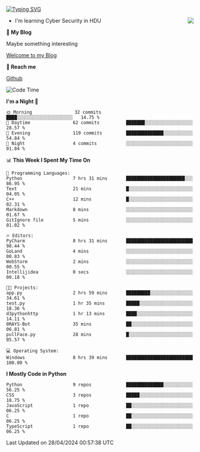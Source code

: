 [![Typing SVG](https://readme-typing-svg.herokuapp.com?font=Fira+Code&pause=1000&random=false&width=450&height=60&lines=Hello+%F0%9F%91%8B%F0%9F%8F%BB;I'm+JBNRZ)](https://git.io/typing-svg)

<a href="#">
  <img align="right" src="https://github-readme-stats.vercel.app/api?username=JBNRZ&show_icons=true&bg_color=15,f2f7fd,E0EAFC" />
</a>

- I'm learning Cyber Security in HDU

 **🌱 My Blog**

Maybe something interesting

[Welcome to my Blog](https://jbnrz.com.cn/)

 **💬 Reach me** 

[Github](https://github.com/JBNRZ)


<!--START_SECTION:waka-->
![Code Time](http://img.shields.io/badge/Code%20Time-432%20hrs%2055%20mins-blue)

**I'm a Night 🦉** 

```text
🌞 Morning                32 commits          ████░░░░░░░░░░░░░░░░░░░░░   14.75 % 
🌆 Daytime                62 commits          ███████░░░░░░░░░░░░░░░░░░   28.57 % 
🌃 Evening                119 commits         ██████████████░░░░░░░░░░░   54.84 % 
🌙 Night                  4 commits           ░░░░░░░░░░░░░░░░░░░░░░░░░   01.84 % 
```


📊 **This Week I Spent My Time On** 

```text
💬 Programming Languages: 
Python                   7 hrs 31 mins       ██████████████████████░░░   86.95 % 
Text                     21 mins             █░░░░░░░░░░░░░░░░░░░░░░░░   04.05 % 
C++                      12 mins             █░░░░░░░░░░░░░░░░░░░░░░░░   02.31 % 
Markdown                 8 mins              ░░░░░░░░░░░░░░░░░░░░░░░░░   01.67 % 
GitIgnore file           5 mins              ░░░░░░░░░░░░░░░░░░░░░░░░░   01.02 % 

🔥 Editors: 
PyCharm                  8 hrs 31 mins       █████████████████████████   98.44 % 
GoLand                   4 mins              ░░░░░░░░░░░░░░░░░░░░░░░░░   00.83 % 
WebStorm                 2 mins              ░░░░░░░░░░░░░░░░░░░░░░░░░   00.55 % 
Intellijidea             0 secs              ░░░░░░░░░░░░░░░░░░░░░░░░░   00.18 % 

🐱‍💻 Projects: 
app.py                   2 hrs 59 mins       █████████░░░░░░░░░░░░░░░░   34.61 % 
test.py                  1 hr 35 mins        █████░░░░░░░░░░░░░░░░░░░░   18.36 % 
d3pythonhttp             1 hr 13 mins        ████░░░░░░░░░░░░░░░░░░░░░   14.11 % 
0RAYS-Bot                35 mins             ██░░░░░░░░░░░░░░░░░░░░░░░   06.81 % 
pullFace.py              28 mins             █░░░░░░░░░░░░░░░░░░░░░░░░   05.57 % 

💻 Operating System: 
Windows                  8 hrs 39 mins       █████████████████████████   100.00 % 
```

**I Mostly Code in Python** 

```text
Python                   9 repos             ██████████████░░░░░░░░░░░   56.25 % 
CSS                      3 repos             █████░░░░░░░░░░░░░░░░░░░░   18.75 % 
JavaScript               1 repo              ██░░░░░░░░░░░░░░░░░░░░░░░   06.25 % 
C                        1 repo              ██░░░░░░░░░░░░░░░░░░░░░░░   06.25 % 
TypeScript               1 repo              ██░░░░░░░░░░░░░░░░░░░░░░░   06.25 % 
```




 Last Updated on 28/04/2024 00:57:38 UTC
<!--END_SECTION:waka-->

